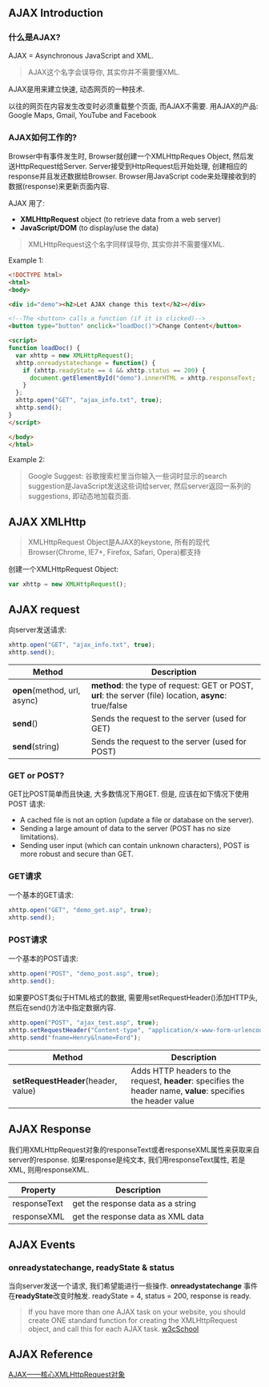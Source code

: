 ## AJAX Introduction

### 什么是AJAX?
AJAX = Asynchronous JavaScript and XML.
> AJAX这个名字会误导你, 其实你并不需要懂XML.

AJAX是用来建立快速, 动态网页的一种技术.

以往的网页在内容发生改变时必须重载整个页面, 而AJAX不需要. 用AJAX的产品: Google Maps, Gmail, YouTube and Facebook

### AJAX如何工作的?
Browser中有事件发生时, Browser就创建一个XMLHttpReques Object, 然后发送HttpRequest给Server. Server接受到HttpRequest后开始处理, 创建相应的response并且发还数据给Browser. Browser用JavaScript code来处理接收到的数据(response)来更新页面内容.

AJAX 用了:
- **XMLHttpRequest** object (to retrieve data from a web server)
- **JavaScript/DOM** (to display/use the data)
> XMLHttpRequest这个名字同样误导你, 其实你并不需要懂XML.

Example 1:

```html
<!DOCTYPE html>
<html>
<body>

<div id="demo"><h2>Let AJAX change this text</h2></div>

<!--The <button> calls a function (if it is clicked)-->
<button type="button" onclick="loadDoc()">Change Content</button>

<script>
function loadDoc() {
  var xhttp = new XMLHttpRequest();
  xhttp.onreadystatechange = function() {
    if (xhttp.readyState == 4 && xhttp.status == 200) {
      document.getElementById("demo").innerHTML = xhttp.responseText;
    }
  };
  xhttp.open("GET", "ajax_info.txt", true);
  xhttp.send();
}
</script>

</body>
</html>

```
Example 2:
> Google Suggest: 谷歌搜索栏里当你输入一些词时显示的search suggestion是JavaScript发送这些词给server, 然后server返回一系列的suggestions, 即动态地加载页面.

## AJAX XMLHttp
> XMLHttpRequest Object是AJAX的keystone, 所有的现代Browser(Chrome, IE7+, Firefox, Safari, Opera)都支持

创建一个XMLHttpRequest Object:

```javascript
var xhttp = new XMLHttpRequest();
```

## AJAX request
向server发送请求:

```javascript
xhttp.open("GET", "ajax_info.txt", true);
xhttp.send();
```

Method | Description
---|---
**open**(method, url, async) | **method**: the type of request: GET or POST, **url**: the server (file) location, **async**: true/false
**send**() | Sends the request to the server (used for GET)
**send**(string) | Sends the request to the server (used for POST)

### GET or POST?
GET比POST简单而且快速, 大多数情况下用GET. 但是, 应该在如下情况下使用POST 请求:
- A cached file is not an option (update a file or database on the server).
- Sending a large amount of data to the server (POST has no size limitations).
- Sending user input (which can contain unknown characters), POST is more robust and secure than GET.

### GET请求
一个基本的GET请求:

```javascript
xhttp.open("GET", "demo_get.asp", true);
xhttp.send();
```
### POST请求
一个基本的POST请求:
```javascript
xhttp.open("POST", "demo_post.asp", true);
xhttp.send();
```
如果要POST类似于HTML格式的数据, 需要用setRequestHeader()添加HTTP头, 然后在send()方法中指定数据内容.

```javascript
xhttp.open("POST", "ajax_test.asp", true);
xhttp.setRequestHeader("Content-type", "application/x-www-form-urlencoded");
xhttp.send("fname=Henry&lname=Ford");
```

Method | Description
---|---
**setRequestHeader**(header, value) | Adds HTTP headers to the request, **header**: specifies the header name, **value**: specifies the header value

## AJAX Response
 我们用XMLHttpRequest对象的responseText或者responseXML属性来获取来自server的response. 如果response是纯文本, 我们用responseText属性, 若是XML, 则用responseXML.


Property | Description
---|---
responseText | get the response data as a string
responseXML | get the response data as XML data

## AJAX Events
### onreadystatechange, readyState & status
当向server发送一个请求, 我们希望能进行一些操作. **onreadystatechange** 事件在**readyState**改变时触发. readyState = 4, status = 200, response is ready.

> If you have more than one AJAX task on your website, you should create ONE standard function for creating the XMLHttpRequest object, and call this for each AJAX task. [w3cSchool](http://www.w3schools.com/ajax/ajax_xmlhttprequest_onreadystatechange.asp)

## AJAX Reference
[AJAX——核心XMLHttpRequest对象](http://blog.csdn.net/liujiahan629629/article/details/17126727)
